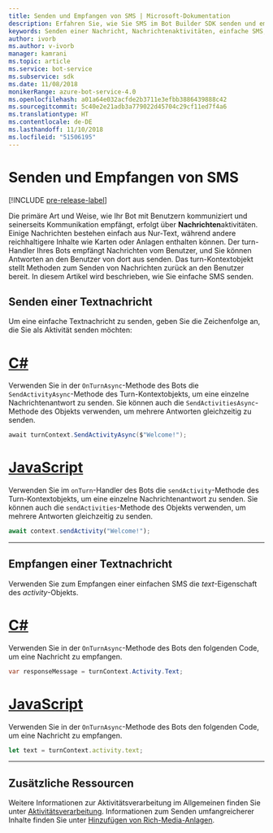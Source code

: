 ```yaml
---
title: Senden und Empfangen von SMS | Microsoft-Dokumentation
description: Erfahren Sie, wie Sie SMS im Bot Builder SDK senden und empfangen.
keywords: Senden einer Nachricht, Nachrichtenaktivitäten, einfache SMS, Nachricht, SMS, Nachricht empfangen
author: ivorb
ms.author: v-ivorb
manager: kamrani
ms.topic: article
ms.service: bot-service
ms.subservice: sdk
ms.date: 11/08/2018
monikerRange: azure-bot-service-4.0
ms.openlocfilehash: a01a64e032acfde2b3711e3efbb3886439888c42
ms.sourcegitcommit: 5c40e2e21adb3a779022d45704c29cf11ed7f4a6
ms.translationtype: HT
ms.contentlocale: de-DE
ms.lasthandoff: 11/10/2018
ms.locfileid: "51506195"
---
```

# <a name="send-and-receive-text-message"></a>Senden und Empfangen von SMS 

[!INCLUDE [pre-release-label](../includes/pre-release-label.md)]

Die primäre Art und Weise, wie Ihr Bot mit Benutzern kommuniziert und seinerseits Kommunikation empfängt, erfolgt über **Nachrichten**aktivitäten. Einige Nachrichten bestehen einfach aus Nur-Text, während andere reichhaltigere Inhalte wie Karten oder Anlagen enthalten können. Der turn-Handler Ihres Bots empfängt Nachrichten vom Benutzer, und Sie können Antworten an den Benutzer von dort aus senden. Das turn-Kontextobjekt stellt Methoden zum Senden von Nachrichten zurück an den Benutzer bereit. In diesem Artikel wird beschrieben, wie Sie einfache SMS senden.

## <a name="send-a-text-message"></a>Senden einer Textnachricht

Um eine einfache Textnachricht zu senden, geben Sie die Zeichenfolge an, die Sie als Aktivität senden möchten:

# <a name="ctabcsharp"></a>[C#](#tab/csharp)

Verwenden Sie in der `OnTurnAsync`-Methode des Bots die `SendActivityAsync`-Methode des Turn-Kontextobjekts, um eine einzelne Nachrichtenantwort zu senden. Sie können auch die `SendActivitiesAsync`-Methode des Objekts verwenden, um mehrere Antworten gleichzeitig zu senden.

```cs
await turnContext.SendActivityAsync($"Welcome!");
```

# <a name="javascripttabjavascript"></a>[JavaScript](#tab/javascript)

Verwenden Sie im `onTurn`-Handler des Bots die `sendActivity`-Methode des Turn-Kontextobjekts, um eine einzelne Nachrichtenantwort zu senden. Sie können auch die `sendActivities`-Methode des Objekts verwenden, um mehrere Antworten gleichzeitig zu senden.

```javascript
await context.sendActivity("Welcome!");
```
---
## <a name="receive-a-text-message"></a>Empfangen einer Textnachricht

Verwenden Sie zum Empfangen einer einfachen SMS die *text*-Eigenschaft des *activity*-Objekts. 

# <a name="ctabcsharp"></a>[C#](#tab/csharp)

Verwenden Sie in der `OnTurnAsync`-Methode des Bots den folgenden Code, um eine Nachricht zu empfangen. 

```cs
var responseMessage = turnContext.Activity.Text;
```

# <a name="javascripttabjavascript"></a>[JavaScript](#tab/javascript)

Verwenden Sie in der `OnTurnAsync`-Methode des Bots den folgenden Code, um eine Nachricht zu empfangen. 
```javascript
let text = turnContext.activity.text;
```
---


## <a name="additional-resources"></a>Zusätzliche Ressourcen
Weitere Informationen zur Aktivitätsverarbeitung im Allgemeinen finden Sie unter [Aktivitätsverarbeitung](~/v4sdk/bot-builder-basics.md#the-activity-processing-stack). Informationen zum Senden umfangreicherer Inhalte finden Sie unter [Hinzufügen von Rich-Media-Anlagen](bot-builder-howto-add-media-attachments.md).
